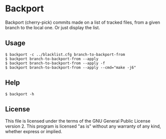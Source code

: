 # Backport

Backport (cherry-pick) commits made on a list of tracked files, from a given
branch to the local one. Or just display the list.

## Usage

```
$ backport -c ../blacklist.cfg branch-to-backport-from
$ backport branch-to-backport-from --apply
$ backport branch-to-backport-from --apply -f
$ backport branch-to-backport-from --apply --cmd="make -j6"
```

## Help

```
$ backport -h
```

## License

This file is licensed under the terms of the GNU General Public
License version 2. This program is licensed "as is" without any
warranty of any kind, whether express or implied.
